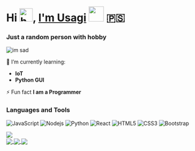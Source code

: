 # Hi <img src="https://media.tenor.com/images/30169e4a670daf12443df7d2dd140176/tenor.gif" width="35" alt="hand">, [I'm Usagi](https://usagib4.github.io/my_folio/)  <img height="40" src="https://emojis.slackmojis.com/emojis/images/1618254774/29874/rabbits_plz.gif?1618254774"/> 🇵🇸
### Just a random person with hobby</h3>
<img src = "https://media.tenor.com/images/25c4a35abf7e1f13489fabedcc474f9c/tenor.gif" alt="im sad">

🌱 I’m currently learning:
- **IoT**
- **Python GUI**

⚡ Fun fact **I am a Programmer**


### Languages and Tools
![JavaScript](https://img.shields.io/badge/-JavaScript-black?style=flat-square&logo=javascript)
![Nodejs](https://img.shields.io/badge/-Nodejs-black?style=flat-square&logo=Node.js)
![Python](https://img.shields.io/badge/-Python-black?style=flat-square&logo=Python)
![React](https://img.shields.io/badge/-React-black?style=flat-square&logo=react)
![HTML5](https://img.shields.io/badge/-HTML5-E34F26?style=flat-square&logo=html5&logoColor=white)
![CSS3](https://img.shields.io/badge/-CSS3-1572B6?style=flat-square&logo=css3)
![Bootstrap](https://img.shields.io/badge/-Bootstrap-563D7C?style=flat-square&logo=bootstrap)


<a href="https://github.com/UsagiB4/UsagiB4">
  <img align="center" src="https://github-readme-stats.vercel.app/api/top-langs/?username=UsagiB4&title_color=ffffff&text_color=c9cacc&icon_color=2bbc8a&bg_color=1d1f21&langs_count=7" />
</a>
<br>
<a href="https://github.com/UsagiB4/Esp8266_Learning">
  <img align="center" src="https://github-readme-stats.vercel.app/api/pin/?username=UsagiB4&repo=Esp8266_Learning&title_color=ff0062&text_color=c9cacc&icon_color=2bbc8a&bg_color=1d1f21" />
</a>
<a href="https://github.com/UsagiB4/LFI-suite-issue-solver">
  <img align="center" src="https://github-readme-stats.vercel.app/api/pin/?username=UsagiB4&repo=LFI-suite-issue-solver&title_color=7fff00&text_color=c9cacc&icon_color=2bbc8a&bg_color=1d1f21" />
</a>
<a href="https://github.com/UsagiB4/Beginner_Python_Project">
  <img align="center" src="https://github-readme-stats.vercel.app/api/pin/?username=UsagiB4&repo=Beginner_Python_Project&title_color=6495ed&text_color=c9cacc&icon_color=2bbc8a&bg_color=1d1f21" />
</a>
